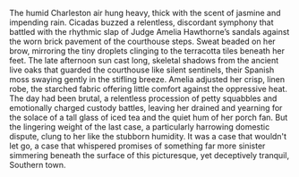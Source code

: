 The humid Charleston air hung heavy, thick with the scent of jasmine and impending rain.  Cicadas buzzed a relentless, discordant symphony that battled with the rhythmic slap of Judge Amelia Hawthorne’s sandals against the worn brick pavement of the courthouse steps.  Sweat beaded on her brow, mirroring the tiny droplets clinging to the terracotta tiles beneath her feet.  The late afternoon sun cast long, skeletal shadows from the ancient live oaks that guarded the courthouse like silent sentinels, their Spanish moss swaying gently in the stifling breeze.  Amelia adjusted her crisp, linen robe, the starched fabric offering little comfort against the oppressive heat.  The day had been brutal, a relentless procession of petty squabbles and emotionally charged custody battles, leaving her drained and yearning for the solace of a tall glass of iced tea and the quiet hum of her porch fan.  But the lingering weight of the last case, a particularly harrowing domestic dispute, clung to her like the stubborn humidity.  It was a case that wouldn't let go, a case that whispered promises of something far more sinister simmering beneath the surface of this picturesque, yet deceptively tranquil, Southern town.
